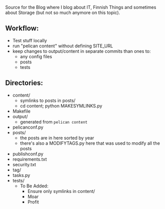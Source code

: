 Source for the Blog where I blog about IT, Finnish Things and sometimes about Storage (but not so much anymore on this topic).

Workflow:
----
 - Test stuff locally
 - run "pelican content" without defining SITE_URL
 - keep changes to output/content in separate commits than ones to:
   - any config files
   - posts
   - tests

Directories:
----

 - content/
   - symlinks to posts in posts/
   - cd content; python MAKESYMLINKS.py
 - Makefile
 - output/
   - generated from `pelican content`
 - pelicanconf.py
 - posts/
   - the posts are in here sorted by year
   - there's also a MODIFYTAGS.py here that was used to modify all the posts
 - publishconf.py
 - requirements.txt
 - security.txt
 - tag/
 - tasks.py
 - tests/
   - To Be Added:
     - Ensure only symlinks in content/
	 - Moar
	 - Profit
